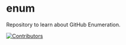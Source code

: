# enum
Repository to learn about GitHub Enumeration.
















































































































































































































































































































[![Contributors](https://img.shields.io/badge/Contributors-3-brightgreen)](https://github.com/EurydiceCorp/enum/graphs/contributors)
